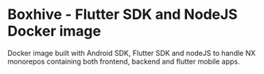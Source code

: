 # Boxhive - Flutter SDK and NodeJS Docker image

Docker image built with Android SDK, Flutter SDK and nodeJS to handle NX monorepos containing both frontend, backend and flutter mobile apps.